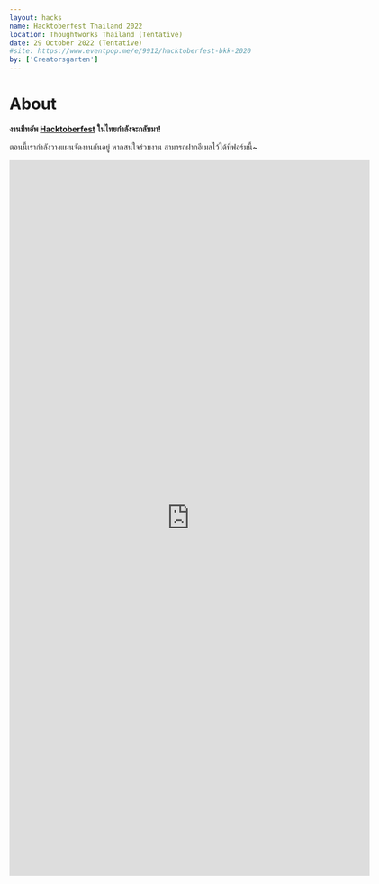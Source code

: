 ```yaml
---
layout: hacks
name: Hacktoberfest Thailand 2022
location: Thoughtworks Thailand (Tentative)
date: 29 October 2022 (Tentative)
#site: https://www.eventpop.me/e/9912/hacktoberfest-bkk-2020
by: ['Creatorsgarten']
---
```


# About

**งานมีทอัพ [Hacktoberfest](https://hacktoberfest.com/) ในไทยกำลังจะกลับมา!**

ตอนนี้เรากำลังวางแผนจัดงานกันอยู่ หากสนใจร่วมงาน สามารถฝากอีเมลไว้ได้ที่ฟอร์มนี้~

<iframe src="https://docs.google.com/forms/d/e/1FAIpQLSfaSJsNW4A1zyX9hrEBL7uOeYlecDH1J5ImXos0WEfm28hG9Q/viewform?embedded=true" width="640" height="1272" frameborder="0" marginheight="0" marginwidth="0">Loading…</iframe>